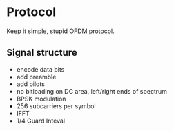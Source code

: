 # Protocol

Keep it simple, stupid OFDM protocol.

## Signal structure
 * encode data bits
 * add preamble
 * add pilots
 * no bitloading on DC area, left/right ends of spectrum
 * BPSK modulation
 * 256 subcarriers per symbol
 * IFFT
 * 1/4 Guard Inteval
